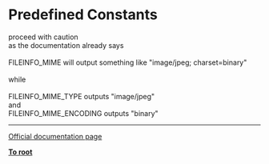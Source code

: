 # Predefined Constants



proceed with caution<br>as the documentation already says <br>        <br>FILEINFO_MIME will output something like "image/jpeg; charset=binary"<br>        <br>while<br>        <br>FILEINFO_MIME_TYPE outputs  "image/jpeg"<br>and<br>FILEINFO_MIME_ENCODING outputs  "binary"  

---

[Official documentation page](https://www.php.net/manual/en/fileinfo.constants.php)

**[To root](/README.md)**